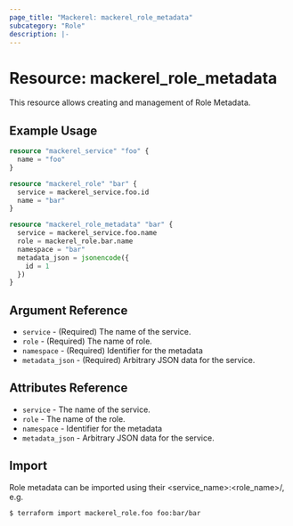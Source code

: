 ```yaml
---
page_title: "Mackerel: mackerel_role_metadata"
subcategory: "Role"
description: |-
---
```


# Resource: mackerel_role_metadata

This resource allows creating and management of Role Metadata.

## Example Usage
```terraform
resource "mackerel_service" "foo" {
  name = "foo"
}

resource "mackerel_role" "bar" {
  service = mackerel_service.foo.id
  name = "bar"
}

resource "mackerel_role_metadata" "bar" {
  service = mackerel_service.foo.name
  role = mackerel_role.bar.name
  namespace = "bar"
  metadata_json = jsonencode({
    id = 1
  })
}
```

## Argument Reference

* `service` - (Required) The name of the service.
* `role` - (Required) The name of role.
* `namespace` - (Required) Identifier for the metadata
* `metadata_json` - (Required) Arbitrary JSON data for the service.

## Attributes Reference

* `service` - The name of the service.
* `role` - The name of the role.
* `namespace` - Identifier for the metadata
* `metadata_json` - Arbitrary JSON data for the service.

## Import

Role metadata can be imported using their <service_name>:<role_name>/<metadata>, e.g.

```
$ terraform import mackerel_role.foo foo:bar/bar
```